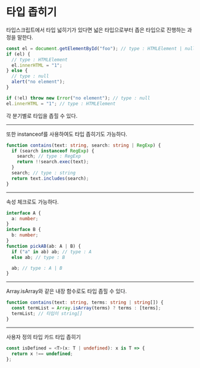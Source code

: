 # 타입 좁히기

타입스크립트에서 타입 넓히기가 있다면
넓은 타입으로부터 좁은 타입으로 진행하는 과정을 말한다.

```ts
const el = document.getElementById("foo"); // type : HTMLElement | null
if (el) {
  // type : HTMLElement
  el.innerHTML = "1";
} else {
  // type : null
  alert("no element");
}

if (!el) throw new Error("no element"); // type : null
el.innerHTML = "1"; // type : HTMLElement
```

각 분기별로 타입을 좁힐 수 있다.

---

또한 instanceof를 사용하여도 타입 좁히기도 가능하다.

```ts
function contains(text: string, search: string | RegExp) {
  if (search instanceof RegExp) {
    search; // type : RegExp
    return !!search.exec(text);
  }
  search; // type : string
  return text.includes(search);
}
```

---

속성 체크로도 가능하다.

```ts
interface A {
  a: number;
}
interface B {
  b: number;
}
function pickAB(ab: A | B) {
  if ("a" in ab) ab; // type : A
  else ab; // type : B

  ab; // type : A | B
}
```

---

Array.isArray와 같은 내장 함수로도 타입 좁힐 수 있다.

```ts
function contains(text: string, terms: string | string[]) {
  const termList = Array.isArray(terms) ? terms : [terms];
  termList; // 타입이 string[]
}
```

---

사용자 정의 타입 카드 타입 좁히기

```ts
const isDefined = <T>(x: T | undefined): x is T => {
  return x !== undefined;
};
```
